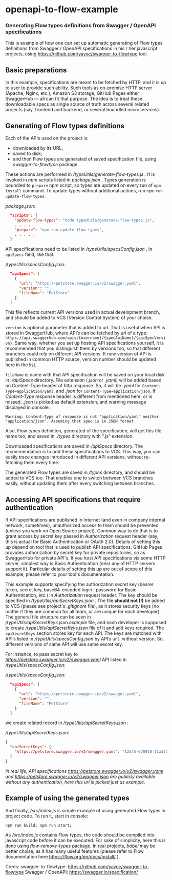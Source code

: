 # openapi-to-flow-example

### Generating Flow types definitions from Swagger / OpenAPI specifications

This is example of how one can set up automatic generating of Flow types definitions from Swagger / OpenAPI specifications in his / her javascript projects, using https://github.com/yayoc/swagger-to-flowtype tool.

## Basic preparations

In this example, specifications are meant to be fetched by HTTP, and it is up to user to provide such ability. Such tools as on-premise HTTP server (Apache, Nginx, etc.), Amazon S3 storage, GitHub Pages either SwaggerHub — all can fit that purpose. The idea is to treat these downloadable specs as single source of truth across several related projects (say, frontend and backend, or several boundled microservices).


## Generating of Flow types definitions

Each of the APIs used on the project is:
- downloaded by its URL;
- saved to disk;
- and then Flow types are generated of saved specification file, using _swagger-to-flowtype_ package.


These actions are performed in _/typeUtils/generate-flow-types.js_ . It is invoked in _npm_ scripts listed in _package.json_ . Types generation is boundled to `prepare` npm script, so types are updated on every run of `npm install` command. To update types without additional actions, run `npm run update-flow-types`.

_package.json_:
```json
  "scripts": {
    "update-flow-types": "node typeUtils/generate-flow-types.js",
    . . . . .
    "prepare": "npm run update-flow-types",
    . . . . .
  }
```

API specifications need to be listed in _/typeUtils/specsConfig.json_ , in `apiSpecs` field, like that:

_/typeUtils/specsConfig.json_:
```json
  "apiSpecs": [
    {
      "url": "https://petstore.swagger.io/v2/swagger.yaml",
      "version": "",
      "fileName": "PetStore"
    }
  ]
```

This file reflects current API versions used in actual development branch, and should be added to VCS (Version Control System) of your choise.


`version` is optional parameter that is added to url. That is useful when API is stored in SwaggerHub, where API’s can be fetched by url of a type: `https://api.swaggerhub.com/apis/{username}/{specApiName}/{apiSpecVersion}`. Same way, whether you set up hosting API specifications yourself, it is recommended that you distinguish them by versions too, so that different branches could rely on different API versions. If new version of API is published in common HTTP source, version number should be updated here in the list.


`fileName` is name with that API specification will be saved on your local disk in _./apiSpecs_ directory. File extension (_.json_ or _.yaml_) will be added based on Content-Type header of http response. So, it will be _.yaml_ for `Content-Type=application/yaml`, and _.json_ for `Content-Type=application/json`. If _Content-Type_ response header is different from mentioned here, or is missed, _.json_ is picked as default extension, and warning message displayed in console:

`Warning: Content-Type of response is not "application/yaml" neither "application/json". Assuming that spec is in JSON format`

Also, Flow types definition, generated of the specification, will get this file name too, and saved in _./types_ directory with ".js" extension.


Downloaded specifications are saved in _/apiSpecs_ directory. The recommendation is to add these specifications to VCS. This way, you can easily trace changes introduced in different API versions, without re-fetching them every time.


The generated Flow types are saved in _/types_ directory, and should be added to VCS too. That enables one to switch between VCS branches easily, without updating them after every switching between branches.


## Accessing API specifications that require authentication

If API specifications are published in Internet (and even in company internal network, sometimes), unauthorized access to them should be prevented (unless you work on Open Source project). Common way to do that is to grant access by secret key passed in _Authorization_ request header (say, this is actual for Basic Authentication or OAuth 2.0). Details of setting this up depend on tool that is used to publish API specifications. GitHub Pages provides authorization by secret key for private repositories, so as SwaggerHub for private API's. If you host API specifications via some HTTP server, simplest way is Basic Authentication (near any of HTTP servers support it). Particular details of setting this up are out of scope of this example, please refer to your tool's documentation.


This example supports specifying the authorization secret key (bearer token, secret key, base64-encoded login : password for Basic Authentication, etc.) in _Authorization_ request header. The key should be specified in _/typeUtils/apiSecretKeys.json_ . The file **should not (!)** be added to VCS (please see project's _.gitignore_ file), as it stores security keys (no matter if they are common for all team, or are unique for each developer). The general file structure can be seen in _/typeUtils/apiSecretKeys.json.example_ file, and each developer is supposed to create _/typeUtils/apiSecretKeys.json_ file of it and add keys required. The `apiSecretKeys` section stores key for each API. The keys are matched with API’s listed in _/typeUtils/specsConfig.json_ by API’s `url`, without version. So, different versions of same API will use same secret key.

For instance, to pass secret key to _https://petstore.swagger.io/v2/swagger.yaml_ API listed in _/typeUtils/specsConfig.json_:

_/typeUtils/specsConfig.json_:
```json
  "apiSpecs": [
    {
      "url": "https://petstore.swagger.io/v2/swagger.yaml",
      "version": "",
      "fileName": "PetStore"
    }
  ]
```

we create related record in _/typeUtils/apiSecretKeys.json_ :

_/typeUtils/apiSecretKeys.json_:
```json
{
  "apiSecretKeys": {
    "https://petstore.swagger.io/v2/swagger.yaml": "12345-678910-11a12b13c14d15e"
  }
}
```
_In real life, API specifications https://petstore.swagger.io/v2/swagger.yaml and https://petstore.swagger.io/v2/swagger.json are publicly available without any authentication, here this url is picked just as example._


## Example of using the generated types

And finally, _/src/index.js_ is simple example of using generated Flow types in project code. To run it, start in console:

```bash
npm run build; npm run start;
```

As _/src/index.js_ contains Flow types, the code should be compiled into javascript code before it can be executed. For sake of simplicity, here this is done using _flow-remove-types_ package. In real projects, _babel_ may be better choise, as it has many useful features (please refer to Flow documentation here https://flow.org/en/docs/install/ ).


Creds:
swagger-to-flowtype: https://github.com/yayoc/swagger-to-flowtype
Swagger / OpenAPI: https://swagger.io/specification/
